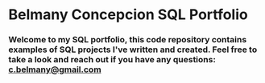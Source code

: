 # Belmany Concepcion SQL Portfolio

### Welcome to my SQL portfolio, this code repository contains examples of SQL projects I've written and created. Feel free to take a look and reach out if you have any questions: c.belmany@gmail.com
